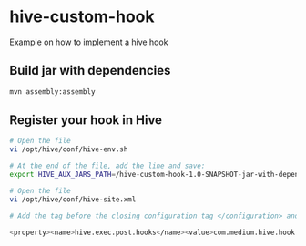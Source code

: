 # hive-custom-hook
Example on how to implement a hive hook

## Build jar with dependencies
```bash
mvn assembly:assembly
```

## Register your hook in Hive 
```bash
# Open the file
vi /opt/hive/conf/hive-env.sh

# At the end of the file, add the line and save:
export HIVE_AUX_JARS_PATH=/hive-custom-hook-1.0-SNAPSHOT-jar-with-dependencies.jar

# Open the file
vi /opt/hive/conf/hive-site.xml

# Add the tag before the closing configuration tag </configuration> and save:

<property><name>hive.exec.post.hooks</name><value>com.medium.hive.hook.CustomHook</value></property>
```

